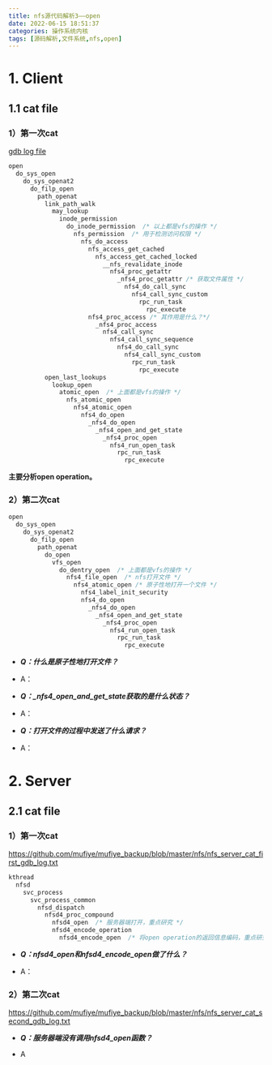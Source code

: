 ```yaml
---
title: nfs源代码解析3——open
date: 2022-06-15 18:51:37
categories: 操作系统内核
tags: [源码解析,文件系统,nfs,open]
---
```


# 1. Client

## 1.1 cat file

### 1）第一次cat

[gdb log file](https://github.com/mufiye/mufiye_backup/blob/master/nfs/nfs_client_open_gdb_log.txt)

```c
open
  do_sys_open
    do_sys_openat2
      do_filp_open
        path_openat
          link_path_walk
            may_lookup
              inode_permission
                do_inode_permission  /* 以上都是vfs的操作 */
                  nfs_permission  /* 用于检测访问权限 */
                    nfs_do_access
                      nfs_access_get_cached
                        nfs_access_get_cached_locked
                          __nfs_revalidate_inode
                            nfs4_proc_getattr
                              _nfs4_proc_getattr /* 获取文件属性 */
                                nfs4_do_call_sync
                                  nfs4_call_sync_custom
                                    rpc_run_task
                                      rpc_execute
                      nfs4_proc_access /* 其作用是什么？*/
                        _nfs4_proc_access
                          nfs4_call_sync
                            nfs4_call_sync_sequence
                              nfs4_do_call_sync
                                nfs4_call_sync_custom
                                  rpc_run_task
                                    rpc_execute
          open_last_lookups
            lookup_open
              atomic_open  /* 上面都是vfs的操作 */
                nfs_atomic_open
                  nfs4_atomic_open
                    nfs4_do_open
                      _nfs4_do_open
                        _nfs4_open_and_get_state
                          _nfs4_proc_open
                            nfs4_run_open_task
                              rpc_run_task
                                rpc_execute
```

**主要分析open operation。**



### 2）第二次cat

```c
open
  do_sys_open
    do_sys_openat2
      do_filp_open
        path_openat
          do_open
            vfs_open
              do_dentry_open  /* 上面都是vfs的操作 */
                nfs4_file_open  /* nfs打开文件 */
                  nfs4_atomic_open /* 原子性地打开一个文件 */
    				nfs4_label_init_security
                    nfs4_do_open
                      _nfs4_do_open
                        _nfs4_open_and_get_state
                          _nfs4_proc_open
                            nfs4_run_open_task
                              rpc_run_task
                                rpc_execute
```

* ***Q：什么是原子性地打开文件？***

* A：
* ***Q：_nfs4_open_and_get_state获取的是什么状态？***
* A：
* ***Q：打开文件的过程中发送了什么请求？***
* A：

# 2. Server

## 2.1 cat file

### 1）第一次cat

https://github.com/mufiye/mufiye_backup/blob/master/nfs/nfs_server_cat_first_gdb_log.txt

```c
kthread
  nfsd
    svc_process
      svc_process_common
        nfsd_dispatch
          nfsd4_proc_compound
            nfsd4_open  /* 服务器端打开，重点研究 */
    		nfsd4_encode_operation
              nfsd4_encode_open  /* 将open operation的返回信息编码，重点研究 */
```
* ***Q：nfsd4_open和nfsd4_encode_open做了什么？***

* A：

### 2）第二次cat

https://github.com/mufiye/mufiye_backup/blob/master/nfs/nfs_server_cat_second_gdb_log.txt

* ***Q：服务器端没有调用nfsd4_open函数？***

* A
